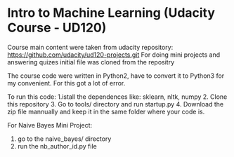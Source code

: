 Intro to Machine Learning (Udacity Course - UD120)
==============

Course main content were taken from udacity repository: https://github.com/udacity/ud120-projects.git
For doing mini projects and answering quizes initial file was cloned from the repositry

The course code were written in Python2, have to convert it to Python3 for my convenient. For this got a lot of error.

To run this code:
  1.istall the dependences like: sklearn, nltk, numpy
  2. Clone this repository
  3. Go to tools/ directory and run startup.py
  4. Download the zip file mannually and keep it in the same folder where your code is.
  
  For Naive Bayes Mini Project:
  1. go to the naive_bayes/ directory
  2. run the nb_author_id.py file


